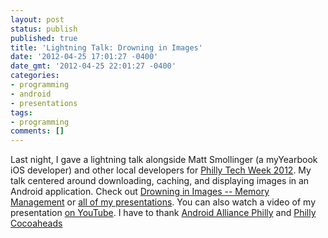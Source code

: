 ```yaml
---
layout: post
status: publish
published: true
title: 'Lightning Talk: Drowning in Images'
date: '2012-04-25 17:01:27 -0400'
date_gmt: '2012-04-25 22:01:27 -0400'
categories:
- programming
- android
- presentations
tags:
- programming
comments: []
---
```

Last night, I gave a lightning talk alongside Matt Smollinger (a myYearbook iOS developer) and other local developers for [Philly Tech Week 2012](http://www.phillytechweek.com/). My talk centered around downloading, caching, and displaying images in an Android application. Check out [Drowning in Images -- Memory Management](/assets/2012/04/Drowning-in-Images-Memory-Management.pdf) or [all of my presentations](http://dallasgutauckis.com/presentations/ "Presentations"). You can also watch a video of my presentation [on YouTube](http://www.youtube.com/watch?v=Zvk9-ndUIac). I have to thank [Android Alliance Philly](http://www.androidalliancephilly.com) and [Philly Cocoaheads](http://phillycocoa.org/)
